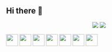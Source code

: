 ## Hi there 👋
<p align="center">
  <a href="https://t.me/vovnet">
    <img src="https://img.shields.io/badge/Telegram-2CA5E0?style=for-the-badge&logo=telegram&logoColor=white" /></a>
  <a href="https://linkedin.com/in/vovnet">
    <img src="https://img.shields.io/badge/LinkedIn-0077B5?style=for-the-badge&logo=linkedin&logoColor=white" /></a>
</p>

<p>
  <img width="32" src="https://raw.githubusercontent.com/marwin1991/profile-technology-icons/refs/heads/main/icons/javascript.png" />
  <img width="32" src="https://raw.githubusercontent.com/marwin1991/profile-technology-icons/refs/heads/main/icons/typescript.png" />
  <img width="32" src="https://raw.githubusercontent.com/marwin1991/profile-technology-icons/refs/heads/main/icons/react.png" />
  <img width="32" src="https://raw.githubusercontent.com/marwin1991/profile-technology-icons/refs/heads/main/icons/redux.png" />
  <img width="32" src="https://raw.githubusercontent.com/marwin1991/profile-technology-icons/refs/heads/main/icons/jest.png" />
  <img width="32" src="https://raw.githubusercontent.com/marwin1991/profile-technology-icons/refs/heads/main/icons/webpack.png" />
  <img width="32" src="https://raw.githubusercontent.com/marwin1991/profile-technology-icons/refs/heads/main/icons/gatsby.png" />
</p>



<!--
**vovnet/vovnet** is a ✨ _special_ ✨ repository because its `README.md` (this file) appears on your GitHub profile.

Here are some ideas to get you started:

- 🔭 I’m currently working on ...
- 🌱 I’m currently learning ...
- 👯 I’m looking to collaborate on ...
- 🤔 I’m looking for help with ...
- 💬 Ask me about ...
- 📫 How to reach me: ...
- 😄 Pronouns: ...
- ⚡ Fun fact: ...
-->
